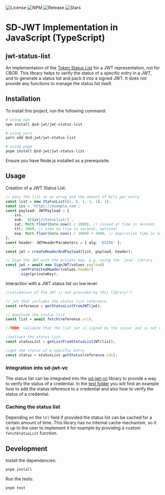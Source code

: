![License](https://img.shields.io/github/license/openwallet-foundation/sd-jwt-js.svg)
![NPM](https://img.shields.io/npm/v/%40sd-jwt%2Fhash)
![Release](https://img.shields.io/github/v/release/openwallet-foundation/sd-jwt-js)
![Stars](https://img.shields.io/github/stars/openwallet-foundation/sd-jwt-js)

# SD-JWT Implementation in JavaScript (TypeScript)

## jwt-status-list

An implementation of the [Token Status List](https://datatracker.ietf.org/doc/draft-ietf-oauth-status-list/) for a JWT representation, not for CBOR.
This library helps to verify the status of a specific entry in a JWT, and to generate a status list and pack it into a signed JWT. It does not provide any functions to manage the status list itself.

## Installation

To install this project, run the following command:

```bash
# using npm
npm install @sd-jwt/jwt-status-list

# using yarn
yarn add @sd-jwt/jwt-status-list

# using pnpm
pnpm install @sd-jwt/jwt-status-list
```

Ensure you have Node.js installed as a prerequisite.

## Usage

Creation of a JWT Status List:

```typescript
// pass the list as an array and the amount of bits per entry.
const list = new StatusList([1, 0, 1, 1, 1], 1);
const iss = 'https://example.com';
const payload: JWTPayload = {
    iss,
    sub: `${iss}/statuslist/1`,
    iat: Math.floor(Date.now() / 1000), // issued at time in seconds
    ttl: 3000, // time to live in seconds, optional
    exp: Math.floor(Date.now() / 1000) + 3600, // expiration time in seconds, optional
};
const header: JWTHeaderParameters = { alg: 'ES256' };

const jwt = createHeaderAndPayload(list, payload, header);

// Sign the JWT with the private key, e.g. using the `jose` library
const jwt = await new SignJWT(values.payload)
      .setProtectedHeader(values.header)
      .sign(privateKey);

```

Interaction with a JWT status list on low level:

```typescript
//validation of the JWT is not provided by this library!!!

// jwt that includes the status list reference
const reference = getStatusListFromJWT(jwt);

// download the status list
const list = await fetch(reference.uri);

//TODO: validate that the list jwt is signed by the issuer and is not expired!!!

//extract the status list
const statusList = getListFromStatusListJWT(list);

//get the status of a specific entry
const status = statusList.getStatus(reference.idx);
```

### Integration into sd-jwt-vc

The status list can be integrated into the [sd-jwt-vc](../sd-jwt-vc/README.md) library to provide a way to verify the status of a credential. In the [test folder](../sd-jwt-vc/src/test/index.spec.ts) you will find an example how to add the status reference to a credential and also how to verify the status of a credential.

### Caching the status list

Depending on the  `ttl` field if provided the status list can be cached for a certain amount of time. This library has no internal cache mechanism, so it is up to the user to implement it for example by providing a custom `fetchStatusList` function.

## Development

Install the dependencies:

```bash
pnpm install
```

Run the tests:

```bash
pnpm test
```
